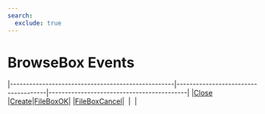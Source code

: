 ```yaml
---
search:
  exclude: true
---
```


<h1 class="heading"><span class="name">BrowseBox Events</span></h1>

|---------------------------------------------------|-------------------------------------|-------------------------------------------|
|[Close](../methodorevents/close.md)                |[Create](../methodorevents/create.md)|[FileBoxOK](../methodorevents/fileboxok.md)|
|[FileBoxCancel](../methodorevents/fileboxcancel.md)|&nbsp;                               |&nbsp;                                     |
